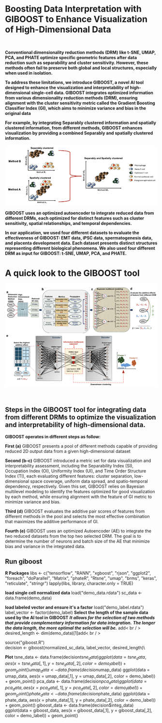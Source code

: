 
# Boosting Data Interpretation with GIBOOST to Enhance Visualization of High-Dimensional Data

$~~$

**Conventional dimensionality reduction methods (DRM) like t-SNE, UMAP, PCA, and PHATE optimize specific geometric features after data reduction such as separability and cluster sensitivity. However, these methods often fail to preserve both global and local structures, especially when used in isolation.**

**To address these limitations, we introduce GIBOOST, a novel AI tool designed to enhance the visualization and interpretability of high-dimensional single-cell data. GIBOOST integrates optimized information from various dimensionality reduction methods (DRM), ensuring alignment with the cluster sensitivity metric called the Gradient Boosting Classifier Index (GI), which aims to minimize variance and bias in the original data**

**For example, by integrating Separably clustered information and spatially clustered information, from different methods, GIBOOST enhances visualization by providing a combined Separably and spatially clustered information.**

![](Figure/Figure_1.png)

**GIBOOST uses an optimized autoencoder to integrate reduced data from different DRMs, each optimized for distinct features such as cluster sensitivity, spatial relationships, and temporal dependencies.**

**In our application, we used four different datasets to evaluate the effectiveness of GIBOOST: EMT data, iPSC data, spermatogenesis data, and placenta development data. Each dataset presents distinct structures representing different biological phenomena. We also used four different DRM as input for GIBOOST: t-SNE, UMAP, PCA, and PHATE.**

# A quick look to the GIBOOST tool

![](Figure/Figure_2.png)

$~~$

## Steps in the GIBOOST tool for integrating data from different DRMs to optimize the visualization and interpretability of high-dimensional data.

**GIBOOST operates in different steps as follow:**

**First (a)** GIBOOST presents a pool of different methods capable of providing reduced 2D output data from a given high-dimensional dataset

**Second (b-c)** GIBOOST introduced a metric set for data visualization and interpretability assessment, including the Separability Index (SI), Occupation Index (OI), Uniformity Index (UI), and Time Order Structure Index (TI), each evaluating different features: cluster separation, low-dimensional space coverage, uniform data spread, and spatio-temporal dependency, respectively. Given this set, GIBOOST relies on Bayesian multilevel modeling to identify the features optimized for good visualization by each method, while ensuring alignment with the feature of GI metric to minimize variance and bias.

**Third (d)** GIBOOST evaluates the additive pair scores of features from different methods in the pool and selects the most effective combination that maximizes the additive performance of GI.

**Fourth (e)** GIBOOST uses an optimized Autoencoder (AE) to integrate the two reduced datasets from the top two selected DRM. The goal is to determine the number of neurons and batch size of the AE that minimize bias and variance in the integrated data.

## Run giboost

**R Packages**
libs <- c("tensorflow", "RANN", "xgboost", "rjson", "ggplot2", "foreach", "doParallel", "Matrix", "phateR",
          "Rtsne", "umap", "brms", "keras", "reticulate", "stringr")
lapply(libs, library, character.only = TRUE)

**load single cell normalized data**
load("demo_data.rdata")
sc_data <- data.frame(demo_data)

**load labeled vector and ensure it's a factor**
load("demo_label.rdata")
label_vector <- factor(demo_label)
**Select the length of the sample data used by the AI tool in GIBOOST**
***It allows for the selection of two methods that provide complementary information for data integration.***
***The longer the data length, the more optimal the selection will be.*** add< br / >
desired_length <- dim(demo_data)[1]add< br / >

source("giboost.R")\
decision <- giboost(normalized_sc_data, label_vector, desired_length)\

**Plot**
tsne_data <- data.frame(decision$tsne_data)   
ggplot(data = tsne_data, aes(x = tsne_data[,1], y = tsne_data[,2], color = demo_label)) + geom_point()
umap_data <- data.frame(decision$umap_data)
ggplot(data = umap_data, aes(x = umap_data[,1], y = umap_data[,2], color = demo_label)) + geom_point()
pca_data <- data.frame(decision$pca_data)
ggplot(data = pca_data, aes(x = pca_data[,1], y = pca_data[,2], color = demo_label)) + geom_point()
phate_data <- data.frame(decision$phate_data)
ggplot(data = phate_data, aes(x = phate_data[,1], y = phate_data[,2], color = demo_label)) + geom_point()
giboost_data <- data.frame(decision$integ_data)
ggplot(data = giboost_data, aes(x = giboost_data[,1], y = giboost_data[,2], color = demo_label)) + geom_point()
